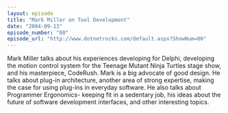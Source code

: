 ```yaml
---
layout: episode
title: "Mark Miller on Tool Development"
date: "2004-09-13"
episode_number: "80"
episode_url: "http://www.dotnetrocks.com/default.aspx?ShowNum=80"
---
```


Mark Miller talks about his experiences developing for Delphi, developing the motion control system for the Teenage Mutant Ninja Turtles stage show, and his masterpiece, CodeRush. Mark is a big advocate of good design. He talks about plug-in architecture, another area of strong expertise, making the case for using plug-ins in everyday software. He also talks about Programmer Ergonomics- keeping fit in a sedentary job, his ideas about the future of software development interfaces, and other interesting topics.
